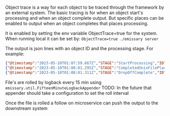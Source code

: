 Object trace is a way for each object to be traced through the framework by an external system.
The basic tracing is for when an object start's processing and when an object complete output.
But specific places can be enabled to output when an object completes that places processing.

It is enabled by setting the env variable ObjectTrace=true for the system.
When running local it can be set by: `ObjectTrace=true ./emissary server`

The output is json lines with an object ID and the processing stage. For example:
```json
{"@timestamp":"2023-05-10T01:07:59.667Z","STAGE":"StartProcessing","ID":"emissary-knight.png","node":"localhost"}
{"@timestamp":"2023-05-10T01:08:01.295Z","STAGE":"CompletedUnixFilePlace","ID":null,"node":"localhost"}
{"@timestamp":"2023-05-10T01:08:01.311Z","STAGE":"DropOffComplete","ID":null,"node":"localhost"}
```

File's are rolled by logback every 15 min using `emissary.util.FifteenMinuteLogbackAppender`
TODO: In the future that appender should take a configuration to set the roll interval

Once the file is rolled a follow on microservice can push the output to the downstream system
